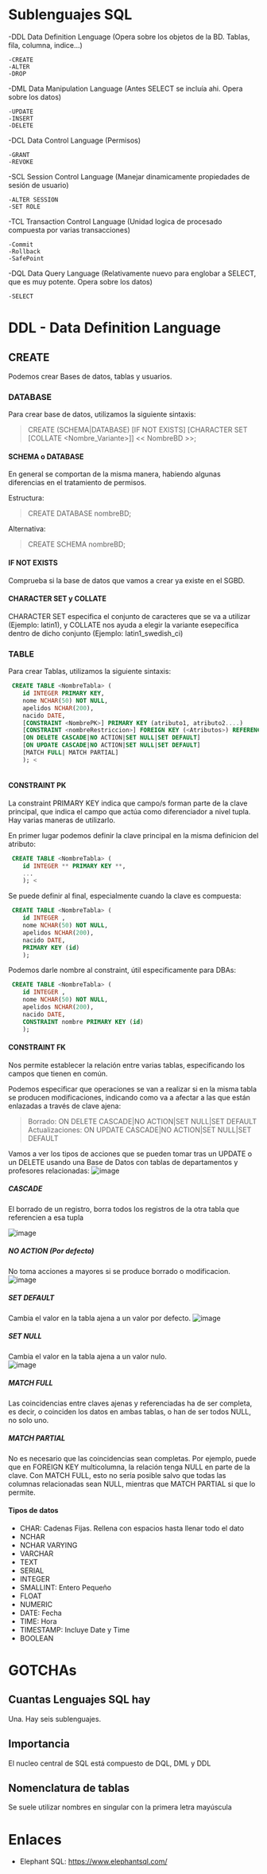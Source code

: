 # Sublenguajes SQL
-DDL Data Definition Lenguage (Opera sobre los objetos de la BD. Tablas, fila, columna, indice...)

	-CREATE
	-ALTER
	-DROP

-DML Data Manipulation Language (Antes SELECT se incluía ahi. Opera sobre los datos)

	-UPDATE 
	-INSERT
	-DELETE

-DCL Data Control Language (Permisos)

	-GRANT
	-REVOKE
	
-SCL Session Control Language (Manejar dinamicamente propiedades de sesión de usuario)

	-ALTER SESSION
	-SET ROLE
	
-TCL Transaction Control Language (Unidad logica de procesado compuesta por varias transacciones)

	-Commit
	-Rollback
	-SafePoint

-DQL Data Query Language (Relativamente nuevo para englobar a SELECT, que es muy potente. Opera sobre los datos)

	-SELECT

# DDL - Data Definition Language
## CREATE
Podemos crear Bases de datos, tablas y usuarios.
	
### DATABASE
Para crear base de datos, utilizamos la siguiente sintaxis:

> CREATE (SCHEMA|DATABASE) [IF NOT EXISTS] [CHARACTER SET <Nombre Charset> [COLLATE <Nombre_Variante>]] << NombreBD >>;

#### SCHEMA o DATABASE
En general se comportan de la misma manera, habiendo algunas diferencias en el tratamiento de permisos.

Estructura:
> CREATE DATABASE nombreBD;

Alternativa:
> CREATE SCHEMA nombreBD;

#### IF NOT EXISTS
Comprueba si la base de datos que vamos a crear ya existe en el SGBD.

#### CHARACTER SET y COLLATE
CHARACTER SET especifica el conjunto de caracteres que se va a utilizar (Ejemplo: latin1), y COLLATE nos ayuda a elegir la variante esepecífica dentro de dicho conjunto (Ejemplo: latin1_swedish_ci)

### TABLE
Para crear Tablas, utilizamos la siguiente sintaxis:
```sql
 CREATE TABLE <NombreTabla> (
	id INTEGER PRIMARY KEY,
	nome NCHAR(50) NOT NULL,
	apelidos NCHAR(200),
	nacido DATE,
	[CONSTRAINT <NombrePK>] PRIMARY KEY (atributo1, atributo2....)
	[CONSTRAINT <nombreRestriccion>] FOREIGN KEY (<Atributos>) REFERENCES <Nombre_tabla_referenciada>[(<Atributos_referenciados>)]
	[ON DELETE CASCADE|NO ACTION|SET NULL|SET DEFAULT]
	[ON UPDATE CASCADE|NO ACTION|SET NULL|SET DEFAULT]
	[MATCH FULL| MATCH PARTIAL]
	); <
	
```

#### CONSTRAINT PK
La constraint PRIMARY KEY indica que campo/s forman parte de la clave principal, que indica el campo que actúa como diferenciador a nivel tupla. Hay varias maneras de utilizarlo. 

En primer lugar podemos definir la clave principal en la misma definicion del atributo:

```sql
 CREATE TABLE <NombreTabla> (
	id INTEGER ** PRIMARY KEY **,
	...
	); <
```

Se puede definir al final, especialmente cuando la clave es compuesta:
```sql
 CREATE TABLE <NombreTabla> (
	id INTEGER ,
	nome NCHAR(50) NOT NULL,
	apelidos NCHAR(200),
	nacido DATE,
	PRIMARY KEY (id)
	);
```

Podemos darle nombre al constraint, útil especificamente para DBAs:
```sql
 CREATE TABLE <NombreTabla> (
	id INTEGER ,
	nome NCHAR(50) NOT NULL,
	apelidos NCHAR(200),
	nacido DATE,
	CONSTRAINT nombre PRIMARY KEY (id)
	);
```


#### CONSTRAINT FK
Nos permite establecer la relación entre varias tablas, especificando los campos que tienen en común.

Podemos especificar que operaciones se van a realizar si en la misma tabla se producen modificaciones, indicando como va a afectar a las que están enlazadas a través de clave ajena:

> Borrado: ON DELETE CASCADE|NO ACTION|SET NULL|SET DEFAULT
> Actualizaciones: ON UPDATE CASCADE|NO ACTION|SET NULL|SET DEFAULT

Vamos a ver los tipos de acciones que se pueden tomar tras un UPDATE o un DELETE usando una Base de Datos con tablas de departamentos y profesores relacionadas:
![image](./img/BD_DEPT.png "Cascade")

##### CASCADE 
El borrado de un registro, borra todos los registros de la otra tabla que referencien a esa tupla

![image](./img/BD_C.png "Cascade")
		

##### NO ACTION  (Por defecto)
No toma acciones a mayores si se produce borrado o modificacion.
![image](./img/bd_NA.png "No Action")

##### SET DEFAULT
Cambia el valor en la tabla ajena a un valor por defecto.
![image](./img/bd_SD.png "Set Default")

##### SET NULL
Cambia el valor en la tabla ajena a un valor nulo.	
![image](./img/BD_SN.png "Set Null")

##### MATCH FULL
Las coincidencias entre claves ajenas y referenciadas ha de ser completa, es decir, o coinciden los datos en ambas tablas, o han de ser todos NULL, no solo uno.

##### MATCH PARTIAL
No es necesario que las coincidencias sean completas. Por ejemplo, puede que en FOREIGN KEY multicolumna, la relación tenga NULL en parte de la clave. Con MATCH FULL, esto no sería posible salvo que todas las columnas relacionadas sean NULL, mientras que MATCH PARTIAL si que lo permite.

#### Tipos de datos
- CHAR: Cadenas Fijas. Rellena con espacios hasta llenar todo el dato
- NCHAR
- NCHAR VARYING
- VARCHAR
- TEXT
- SERIAL
- INTEGER
- SMALLINT: Entero Pequeño
- FLOAT
- NUMERIC
- DATE: Fecha
- TIME: Hora
- TIMESTAMP: Incluye Date y Time
- BOOLEAN

# GOTCHAs

## Cuantas Lenguajes SQL hay
Una. Hay seis sublenguajes.

## Importancia
El nucleo central de SQL está compuesto de DQL, DML y DDL

## Nomenclatura de tablas
Se suele utilizar nombres en singular con la primera letra mayúscula

# Enlaces
- Elephant SQL: https://www.elephantsql.com/
